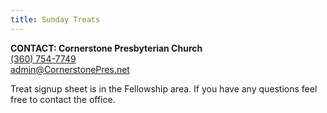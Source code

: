 ```yaml
---
title: Sunday Treats
---
```

**CONTACT: Cornerstone Presbyterian Church**\
[(360) 754-7749](tel:360-754-7749)\
[admin@CornerstonePres.net](mailto:admin@cornerstonepres.net)

Treat signup sheet is in the Fellowship area. If you have any questions feel free to contact the office.